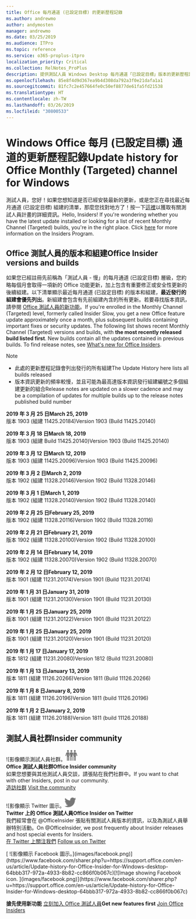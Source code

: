 ```yaml
---
title: Office 每月通道 (已設定目標) 的更新歷程記錄
ms.author: andrewmo
author: andymosten
manager: andrewmo
ms.date: 03/25/2019
ms.audience: ITPro
ms.topic: reference
ms.service: o365-proplus-itpro
localization_priority: Critical
ms.collection: RelNotes_ProPlus
description: 提供測試人員 Windows Desktop 每月通道「已設定目標」版本的更新歷程記錄
ms.openlocfilehash: 85e8f4d9d367ea9b4d308da792a3f0e21dafa1a1
ms.sourcegitcommit: 81fc7c2e457664fe0c50ef8877de61fa5fd21538
ms.translationtype: HT
ms.contentlocale: zh-TW
ms.lasthandoff: 03/26/2019
ms.locfileid: "30800533"
---
```

# <a name="update-history-for-office-monthly-targeted-channel-for-windows"></a><span data-ttu-id="94f9c-103">Windows Office 每月 (已設定目標) 通道的更新歷程記錄</span><span class="sxs-lookup"><span data-stu-id="94f9c-103">Update history for Office Monthly (Targeted) channel for Windows</span></span>

<span data-ttu-id="94f9c-p101">測試人員，您好！如果您想知道是否已經安裝最新的更新，或是您正在尋找最近每月通道 (已設定目標) 組建的清單，那麼您找對地方了！按一下[這裡](https://insider.office.com/)以獲取有關測試人員計畫的詳細資訊。</span><span class="sxs-lookup"><span data-stu-id="94f9c-p101">Hello, Insiders! If you're wondering whether you have the latest update installed or looking for a list of recent Monthly Channel (Targeted) builds, you're in the right place. Click [here](https://insider.office.com/) for more information on the Insiders Program.</span></span>

## <a name="office-insider-versions-and-builds"></a><span data-ttu-id="94f9c-107">Office 測試人員的版本和組建</span><span class="sxs-lookup"><span data-stu-id="94f9c-107">Office Insider versions and builds</span></span>

<span data-ttu-id="94f9c-p102">如果您已經註冊先前稱為「測試人員 - 慢」的每月通道 (已設定目標) 層級，您約略每個月會取得一項新的 Office 功能更新，加上包含有重要修正或安全性更新的後續組建。以下清單顯示最近每月通道 (已設定目標) 的版本和組建，**最近發行的組建會優先列出**。新組建會包含有先前組建內含的所有更新。若要尋找版本資訊，請參閱 [Office 測試人員的新功能](https://support.office.com/zh-TW/article/what-s-new-for-office-insiders-c152d1e2-96ff-4ce9-8c14-e74e13847a24)。</span><span class="sxs-lookup"><span data-stu-id="94f9c-p102">If you're enrolled in the Monthly Channel (Targeted) level, formerly called Insider Slow, you get a new Office feature update approximately once a month, plus subsequent builds containing important fixes or security updates. The following list shows recent Monthly Channel (Targeted) versions and builds, with **the most recently released build listed first**. New builds contain all the updates contained in previous builds. To find release notes, see [What's new for Office Insiders](https://support.office.com/zh-TW/article/what-s-new-for-office-insiders-c152d1e2-96ff-4ce9-8c14-e74e13847a24).</span></span>

> [!NOTE]
> - <span data-ttu-id="94f9c-112">此處的更新歷程記錄會列出發行的所有組建</span><span class="sxs-lookup"><span data-stu-id="94f9c-112">The Update History here lists all builds released</span></span>
> - <span data-ttu-id="94f9c-113">版本資訊更新的頻率較慢，並且可能為最高達版本資訊發行組建編號之多個組建更新的組合</span><span class="sxs-lookup"><span data-stu-id="94f9c-113">Release notes are updated on a slower cadence and may be a compilation of updates for multiple builds up to the release notes published build number</span></span>

<span data-ttu-id="94f9c-114">**2019 年 3 月 25 日**</span><span class="sxs-lookup"><span data-stu-id="94f9c-114">**March 25, 2019**</span></span><br/> <span data-ttu-id="94f9c-115">版本 1903 (組建 11425.20184)</span><span class="sxs-lookup"><span data-stu-id="94f9c-115">Version 1903 (Build 11425.20140)</span></span><br/>

<span data-ttu-id="94f9c-116">**2019 年 3 月 18 日**</span><span class="sxs-lookup"><span data-stu-id="94f9c-116">**March 18, 2019**</span></span><br/> <span data-ttu-id="94f9c-117">版本 1903 (組建 Build 11425.20140)</span><span class="sxs-lookup"><span data-stu-id="94f9c-117">Version 1903 (Build 11425.20140)</span></span><br/>

<span data-ttu-id="94f9c-118">**2019 年 3 月 12 日**</span><span class="sxs-lookup"><span data-stu-id="94f9c-118">**March 12, 2019**</span></span><br/> <span data-ttu-id="94f9c-119">版本 1903 (組建 11425.20096)</span><span class="sxs-lookup"><span data-stu-id="94f9c-119">Version 1903 (Build 11425.20096)</span></span><br/>

<span data-ttu-id="94f9c-120">**2019 年 3 月 2 日**</span><span class="sxs-lookup"><span data-stu-id="94f9c-120">**March 2, 2019**</span></span><br/> <span data-ttu-id="94f9c-121">版本 1902 (組建 11328.20146)</span><span class="sxs-lookup"><span data-stu-id="94f9c-121">Version 1902 (Build 11328.20146)</span></span><br/>

<span data-ttu-id="94f9c-122">**2019 年 3 月 1 日**</span><span class="sxs-lookup"><span data-stu-id="94f9c-122">**March 1, 2019**</span></span><br/> <span data-ttu-id="94f9c-123">版本 1902 (組建 11328.20140)</span><span class="sxs-lookup"><span data-stu-id="94f9c-123">Version 1902 (Build 11328.20140)</span></span><br/>

<span data-ttu-id="94f9c-124">**2019 年 2 月 25 日**</span><span class="sxs-lookup"><span data-stu-id="94f9c-124">**February 25, 2019**</span></span><br/> <span data-ttu-id="94f9c-125">版本 1902 (組建 11328.20116)</span><span class="sxs-lookup"><span data-stu-id="94f9c-125">Version 1902 (Build 11328.20116)</span></span><br/>

<span data-ttu-id="94f9c-126">**2019 年 2 月 21 日**</span><span class="sxs-lookup"><span data-stu-id="94f9c-126">**February 21, 2019**</span></span><br/> <span data-ttu-id="94f9c-127">版本 1902 (組建 11328.20100)</span><span class="sxs-lookup"><span data-stu-id="94f9c-127">Version 1902 (Build 11328.20100)</span></span><br/>

<span data-ttu-id="94f9c-128">**2019 年 2 月 14 日**</span><span class="sxs-lookup"><span data-stu-id="94f9c-128">**February 14, 2019**</span></span><br/> <span data-ttu-id="94f9c-129">版本 1902 (組建 11328.20070)</span><span class="sxs-lookup"><span data-stu-id="94f9c-129">Version 1902 (Build 11328.20070)</span></span><br/>

<span data-ttu-id="94f9c-130">**2019 年 2 月 12 日**</span><span class="sxs-lookup"><span data-stu-id="94f9c-130">**February 12, 2019**</span></span><br/> <span data-ttu-id="94f9c-131">版本 1901 (組建 11231.20174)</span><span class="sxs-lookup"><span data-stu-id="94f9c-131">Version 1901 (Build 11231.20174)</span></span><br/>

<span data-ttu-id="94f9c-132">**2019 年 1 月 31 日**</span><span class="sxs-lookup"><span data-stu-id="94f9c-132">**January 31, 2019**</span></span><br/> <span data-ttu-id="94f9c-133">版本 1901 (組建 11231.20130)</span><span class="sxs-lookup"><span data-stu-id="94f9c-133">Version 1901 (Build 11231.20130)</span></span><br/> 

<span data-ttu-id="94f9c-134">**2019 年 1 月 25 日**</span><span class="sxs-lookup"><span data-stu-id="94f9c-134">**January 25, 2019**</span></span><br/> <span data-ttu-id="94f9c-135">版本 1901 (組建 11231.20122)</span><span class="sxs-lookup"><span data-stu-id="94f9c-135">Version 1901 (Build 11231.20122)</span></span><br/> 

<span data-ttu-id="94f9c-136">**2019 年 1 月 25 日**</span><span class="sxs-lookup"><span data-stu-id="94f9c-136">**January 25, 2019**</span></span><br/> <span data-ttu-id="94f9c-137">版本 1901 (組建 11231.20120)</span><span class="sxs-lookup"><span data-stu-id="94f9c-137">Version 1901 (Build 11231.20120)</span></span><br/> 

<span data-ttu-id="94f9c-138">**2019 年 1 月 17 日**</span><span class="sxs-lookup"><span data-stu-id="94f9c-138">**January 17, 2019**</span></span><br/> <span data-ttu-id="94f9c-139">版本 1812 (組建 11231.20080)</span><span class="sxs-lookup"><span data-stu-id="94f9c-139">Version 1812 (Build 11231.20080)</span></span><br/> 

<span data-ttu-id="94f9c-140">**2019 年 1 月 13 日**</span><span class="sxs-lookup"><span data-stu-id="94f9c-140">**January 13, 2019**</span></span><br/> <span data-ttu-id="94f9c-141">版本 1811 (組建 11126.20266)</span><span class="sxs-lookup"><span data-stu-id="94f9c-141">Version 1811 (Build 11126.20266)</span></span><br/>

<span data-ttu-id="94f9c-142">**2019 年 1 月 8 日**</span><span class="sxs-lookup"><span data-stu-id="94f9c-142">**January 8, 2019**</span></span><br/> <span data-ttu-id="94f9c-143">版本 1811 (組建 11126.20196)</span><span class="sxs-lookup"><span data-stu-id="94f9c-143">Version 1811 (build 11126.20196)</span></span><br/> 

<span data-ttu-id="94f9c-144">**2019 年 1 月 2 日**</span><span class="sxs-lookup"><span data-stu-id="94f9c-144">**January 2, 2019**</span></span><br/> <span data-ttu-id="94f9c-145">版本 1811 (組建 11126.20188)</span><span class="sxs-lookup"><span data-stu-id="94f9c-145">Version 1811 (build 11126.20188)</span></span><br/> 


## <a name="insider-community"></a><span data-ttu-id="94f9c-146">測試人員社群</span><span class="sxs-lookup"><span data-stu-id="94f9c-146">Insider community</span></span>

<span data-ttu-id="94f9c-147">![影像顯示測試人員社群。</span><span class="sxs-lookup"><span data-stu-id="94f9c-147">![Image showing insider community.</span></span> ](images/insidercommunity.png)<br/>
<span data-ttu-id="94f9c-148">**Office 測試人員社群**</span><span class="sxs-lookup"><span data-stu-id="94f9c-148">**Office Insider community**</span></span><br/> <span data-ttu-id="94f9c-149">如果您想要與其他測試人員交談，請張貼在我們社群中。</span><span class="sxs-lookup"><span data-stu-id="94f9c-149">If you want to chat with other Insiders, post in our community.</span></span><br/><span data-ttu-id="94f9c-150"> 
[造訪社群](https://go.microsoft.com/fwlink/?linkid=843493)</span><span class="sxs-lookup"><span data-stu-id="94f9c-150"> 
[Visit the community](https://go.microsoft.com/fwlink/?linkid=843493)</span></span><br/> 

<span data-ttu-id="94f9c-151">![影像顯示 Twitter 圖示。</span><span class="sxs-lookup"><span data-stu-id="94f9c-151">![Image showing twitter icon.</span></span> ](images/twitter.png)<br/>
<span data-ttu-id="94f9c-152">**Twitter 上的 Office 測試人員**</span><span class="sxs-lookup"><span data-stu-id="94f9c-152">**Office Insider on Twitter**</span></span><br/> <span data-ttu-id="94f9c-153">我們經常會在 @OfficeInsider 張貼有關測試人員版本的資訊，以及為測試人員舉辦特別活動。</span><span class="sxs-lookup"><span data-stu-id="94f9c-153">On @OfficeInsider, we post frequently about Insider releases and host special events for Insiders.</span></span><br/><span data-ttu-id="94f9c-154"> 
[在 Twitter 上關注我們](https://go.microsoft.com/fwlink/?linkid=717717)</span><span class="sxs-lookup"><span data-stu-id="94f9c-154"> 
[Follow us on Twitter](https://go.microsoft.com/fwlink/?linkid=717717)</span></span><br/> 

<span data-ttu-id="94f9c-155">
  [
  ![影像顯示 Facebook 圖示。](images/facebook.png)](https://www.facebook.com/sharer.php?u=https://support.office.com/en-us/article/Update-history-for-Office-Insider-for-Windows-desktop-64bbb317-972a-4933-8b82-cc866f0b067c)</span><span class="sxs-lookup"><span data-stu-id="94f9c-155">[![Image showing Facebook icon. ](images/facebook.png)](https://www.facebook.com/sharer.php?u=https://support.office.com/en-us/article/Update-history-for-Office-Insider-for-Windows-desktop-64bbb317-972a-4933-8b82-cc866f0b067c)</span></span>       


<span data-ttu-id="94f9c-156">**搶先使用新功能**
[立刻加入 Office 測試人員](https://insider.office.com/)</span><span class="sxs-lookup"><span data-stu-id="94f9c-156">**Get new features first**
[Join Office Insiders](https://insider.office.com/)</span></span>